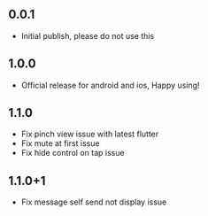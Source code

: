 ## 0.0.1

* Initial publish, please do not use this

## 1.0.0

* Official release for android and ios, Happy using!

## 1.1.0

* Fix pinch view issue with latest flutter
* Fix mute at first issue
* Fix hide control on tap issue

## 1.1.0+1

* Fix message self send not display issue

